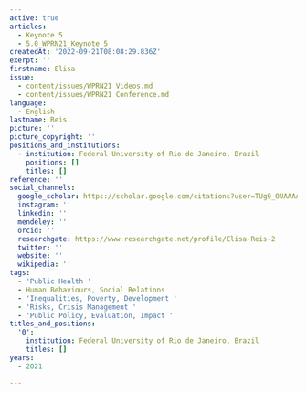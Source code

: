 ```yaml
---
active: true
articles:
  - Keynote 5
  - 5.0_WPRN21_Keynote 5
createdAt: '2022-09-21T08:08:29.836Z'
exerpt: ''
firstname: Elisa
issue:
  - content/issues/WPRN21 Videos.md
  - content/issues/WPRN21 Conference.md
language:
  - English
lastname: Reis
picture: ''
picture_copyright: ''
positions_and_institutions:
  - institution: Federal University of Rio de Janeiro, Brazil
    positions: []
    titles: []
reference: ''
social_channels:
  google_scholar: https://scholar.google.com/citations?user=TUg9_OUAAAAJ&hl=en
  instagram: ''
  linkedin: ''
  mendeley: ''
  orcid: ''
  researchgate: https://www.researchgate.net/profile/Elisa-Reis-2
  twitter: ''
  website: ''
  wikipedia: ''
tags:
  - 'Public Health '
  - Human Behaviours, Social Relations
  - 'Inequalities, Poverty, Development '
  - 'Risks, Crisis Management '
  - 'Public Policy, Evaluation, Impact '
titles_and_positions:
  '0':
    institution: Federal University of Rio de Janeiro, Brazil
    titles: []
years:
  - 2021

---
```


